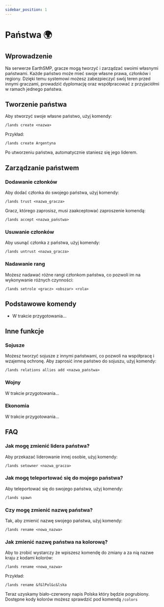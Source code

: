 ```yaml
---
sidebar_position: 1
---
```


# Państwa 🌍

## Wprowadzenie

Na serwerze EarthSMP, gracze mogą tworzyć i zarządzać swoimi własnymi państwami. Każde państwo może mieć swoje własne prawa, członków i regiony. Dzięki temu systemowi możesz zabezpieczyć swój teren przed innymi graczami, prowadzić dyplomację oraz współpracować z przyjaciółmi w ramach jednego państwa.

## Tworzenie państwa

Aby stworzyć swoje własne państwo, użyj komendy:

```
/lands create <nazwa>
```

Przykład:

```
/lands create Argentyna
```

Po utworzeniu państwa, automatycznie staniesz się jego liderem.

## Zarządzanie państwem

### Dodawanie członków

Aby dodać członka do swojego państwa, użyj komendy:

```
/lands trust <nazwa_gracza>
```

Gracz, którego zaprosisz, musi zaakceptować zaproszenie komendą:

```
/lands accept <nazwa_państwa>
```

### Usuwanie członków

Aby usunąć członka z państwa, użyj komendy:

```
/lands untrust <nazwa_gracza>
```

### Nadawanie rang

Możesz nadawać różne rangi członkom państwa, co pozwoli im na wykonywanie różnych czynności:

```
/lands setrole <gracz> <obszar> <rola>
```

## Podstawowe komendy

- W trakcie przygotowania...

## Inne funkcje

### Sojusze

Możesz tworzyć sojusze z innymi państwami, co pozwoli na współpracę i wzajemną ochronę. Aby zaprosić inne państwo do sojuszu, użyj komendy:

```
/lands relations allies add <nazwa_państwa>
```

### Wojny

W trakcie przygotowania...

### Ekonomia

W trakcie przygotowania...

## FAQ

### Jak mogę zmienić lidera państwa?

Aby przekazać liderowanie innej osobie, użyj komendy:

```
/lands setowner <nazwa_gracza>
```

### Jak mogę teleportować się do mojego państwa?

Aby teleportować się do swojego państwa, użyj komendy:

```
/lands spawn
```

### Czy mogę zmienić nazwę państwa?

Tak, aby zmienić nazwę swojego państwa, użyj komendy:

```
/lands rename <nowa_nazwa>
```

### Jak zmienić nazwę państwa na kolorową?

Aby to zrobić wystarczy że wpiszesz komendę do zmiany a za nią nazwe kraju z kodami kolorów:

```
/lands rename <nowa_nazwa>
```

Przykład:

```
/lands rename &f&lPol&c&lska
```

Teraz uzyskamy biało-czerwony napis Polska który będzie pogrubiony. Dostępne kody kolorów możesz sprawdzić pod komendą `/colors`
